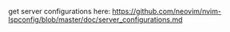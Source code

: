get server configurations here: https://github.com/neovim/nvim-lspconfig/blob/master/doc/server_configurations.md
